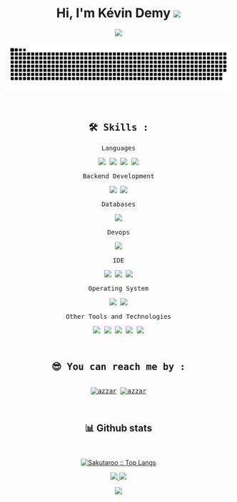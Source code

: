 <h1 align="center">Hi, I'm Kévin Demy <img src="https://media.giphy.com/media/hvRJCLFzcasrR4ia7z/giphy.gif" width="35"></h1>
<p align="center">
  <a href="https://github.com/DenverCoder1/readme-typing-svg"><img src="https://readme-typing-svg.herokuapp.com?lines=Programmer;EPITECH+Student;Always%20learning%20new%20things;Bordeaux%20|%20France%20&center=true&width=500&height=50"></a>
</p>

<div align="center">
  <a href="https://github.com/1999AZZAR/1999AZZAR/blob/main/resources/img/grid-snake.svg">
  <img  src="https://github.com/1999AZZAR/1999AZZAR/blob/main/resources/img/grid-snake.svg"
       alt="snake" /></a>
</div>

&nbsp;

<div>
  <samp>
    <h2 align="center">🛠 Skills :</h2>
     <p align="center"> Languages </p>
      <p align="center">
        <img src="https://img.shields.io/badge/c-%2300599C.svg?style=for-the-badge&logo=c&logoColor=white">
        <img src="https://img.shields.io/badge/python-3670A0?style=for-the-badge&logo=python&logoColor=ffdd54">
        <img src="https://img.shields.io/badge/html5-%23E34F26.svg?style=for-the-badge&logo=html5&logoColor=white">
        <img src="https://img.shields.io/badge/css3-%231572B6.svg?style=for-the-badge&logo=css3&logoColor=white">
      </p>
     </p>
     <p align="center"> Backend Development </p>
      <p align="center">
       <img src="https://img.shields.io/badge/Express.js-000000?style=for-the-badge&logo=express&logoColor=white">
       <img src="https://img.shields.io/badge/Node.js-339933?style=for-the-badge&logo=nodedotjs&logoColor=white">
      </p>
   </p>
   <p align="center"> Databases </p>
      <p align="center">
       <img src="https://img.shields.io/badge/MySQL-00000F?style=for-the-badge&logo=mysql&logoColor=white">
      </p>
   </p>
   <p align="center"> Devops </p>
      <p align="center">
       <img src="https://img.shields.io/badge/docker-%230db7ed.svg?style=for-the-badge&logo=docker&logoColor=white">
      </p>
   </p>
   <p align="center"> IDE </p>
      <p align="center">
       <img src="https://img.shields.io/badge/jetbrains-FFFFFF?&style=for-the-badge&logo=JetBrains&logoColor=black">
       <img src="https://img.shields.io/badge/Visual_Studio_Code-0078D4?style=for-the-badge&logo=visual%20studio%20code&logoColor=white">
       <img src="https://img.shields.io/badge/sublime_text-%23575757.svg?&style=for-the-badge&logo=sublime-text&logoColor=important">
      </p>
   </p>
   <p align="center"> Operating System </p>
      <p align="center">
       <img src="https://img.shields.io/badge/Linux-FCC624?style=for-the-badge&logo=linux&logoColor=black">
       <img src="https://img.shields.io/badge/Windows-0078D6?style=for-the-badge&logo=windows&logoColor=white">
      </p>
   </p>
   <p align="center"> Other Tools and Technologies  </p>
      <p align="center">
       <img src="https://img.shields.io/badge/Git-F05032?style=for-the-badge&logo=git&logoColor=white">
       <img src="https://img.shields.io/badge/Postman-FF6C37?style=for-the-badge&logo=Postman&logoColor=white">
       <img src="https://img.shields.io/badge/Shell_Script-121011?style=for-the-badge&logo=gnu-bash&logoColor=white">
       <img src="https://img.shields.io/badge/Markdown-000000?style=for-the-badge&logo=markdown&logoColor=white">
       <img src="https://img.shields.io/badge/LATEX-FFFFFF?style=for-the-badge&logo=LaTeX&logoColor=black">
      </p>
   </p>
 </samp>
</div>

&nbsp;

<div>
  <samp>
    <h2 align="center">😎 You can reach me by :</h2>
    <p align="center">
      <br/>
      <a href="https://www.linkedin.com/in/kevindemy/" target="blank"><img align="center"
         src="https://img.shields.io/badge/linkedin-%231DA1F2.svg?style=for-the-badge&logo=linkedin&logoColor=white"
         alt="azzar" height="30"/></a>
      <a href="mailto:kevin.demy@epitech.eu" target="blank"><img align="center"
         src="https://img.shields.io/badge/kevin.demy@epitech.eu-0078D4.svg?style=for-the-badge&logo=Microsoft+Outlook&logoColor=white"
         alt="azzar" height="30"/></a>
    </p>
  </samp>
</div>

&nbsp;

<div>
    <h2 align="center"> 📊 Github stats </h2>
      <br/>
        <p align="center">
          <a href="https://github.com/Sakutaroo/">
          <img src="https://github-readme-stats.vercel.app/api/top-langs/?username=Sakutaroo&langs_count=6&theme=radical&layout=compact&hide_border=true&count_private=true" alt="Sakutaroo :: Top Langs" /></a>
        </p>
        <p align="center">
          <a href="https://github.com/Sakutaroo/">
          <img width="49.5%" src="https://github-readme-stats.vercel.app/api?username=Sakutaroo&show_icons=true&theme=radical&hide_border=true&count_private=true" />
          <img width="49.5%" src="https://github-readme-streak-stats.herokuapp.com/?user=Sakutaroo&theme=radical&hide_border=true&count_private=true" />
          </a>
       </p>
       <p align="center">
          <a href="https://github.com/Sakutaroo/">
          <img src="https://github-profile-trophy.vercel.app/?username=Sakutaroo&theme=radical&no-frame=true&row=1&&margin-w=30&no-bg=true&count_private=true" />
          </a>
       </p>
     <br>
  </div>
